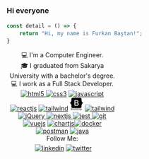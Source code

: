 ### Hi everyone

```javascript
const detail = () => {
    return "Hi, my name is Furkan Baştan!";
}
```
<div style="display:grid; grid-template-columns: 1fr 1fr;">

<div  align="center">
💻 I'm a Computer Engineer. <br>
🎓 I graduated from Sakarya University with a bachelor's degree. <br>
💻 I work as a Full Stack Developer. <br>
</div>
<br>
<br>
<div  align="center">
<a href="https://www.w3.org/html/" target="_blank"><img src="https://www.vectorlogo.zone/logos/w3_html5/w3_html5-icon.svg" alt="html5" width="30" height="30" /> </a> 
<a href="https://www.w3schools.com/css/" target="_blank"><img src="https://www.vectorlogo.zone/logos/w3_css/w3_css-icon.svg" alt="css3" width="30" height="30" /></a>
<a href="https://www.w3schools.com/js/" target="_blank"><img src="https://upload.vectorlogo.zone/logos/javascript/images/806c2e30-cf85-4b36-81bb-037049603c34.svg" alt="javascript" width="30" height="30" /></a>
<a href="https://reactjs.org/" target="_blank"> <img src="https://www.vectorlogo.zone/logos/reactjs/reactjs-icon.svg" alt="reactjs" width="30" height="30" /></a>
<a href="https://www.typescriptlang.org/" target="_blank"><img src="https://upload.vectorlogo.zone/logos/typescriptlang/images/235f610f-bc79-428a-9511-b3de5c3b1208.svg" alt="tailwind" width="30" height="30" /></a>
<a href="https://getbootstrap.com" target="_blank"><img src="https://raw.githubusercontent.com/devicons/devicon/master/icons/bootstrap/bootstrap-plain-wordmark.svg"alt="bootstrap" width="30" height="30" /></a>
<a href="https://tailwindcss.com/" target="_blank"><img src="https://www.vectorlogo.zone/logos/tailwindcss/tailwindcss-icon.svg" alt="tailwind" width="30" height="30" /></a>
<a href="https://jquery.com/" target="_blank"><img src="https://www.vectorlogo.zone/logos/jquery/jquery-vertical.svg" alt="jQuery" width="30" height="30" /> </a> 
<a href="https://nextjs.org/" target="_blank"><img src="https://cdn.worldvectorlogo.com/logos/next-js.svg" alt="nextjs" width="30" height="30" /> </a>  
<a href="https://jestjs.io/" target="_blank"><img src="https://www.vectorlogo.zone/logos/jestjsio/jestjsio-ar21.svg" alt="jest" width="60" height="30" /> </a> 
<a href="https://git-scm.com/" target="_blank"><img src="https://www.vectorlogo.zone/logos/git-scm/git-scm-icon.svg" alt="git" width="30" height="30"><a>
<a href="https://vuejs.org/" target="_blank"><img src="https://www.vectorlogo.zone/logos/vuejs/vuejs-icon.svg" alt="vuejs" width="30" height="30" /></a>
<a href="https://www.chartjs.org" target="_blank"><img src="https://www.chartjs.org/media/logo-title.svg" alt="chartjs" width="30" height="30" /></a><a href="https://www.docker.com/" target="_blank"><img src="https://www.vectorlogo.zone/logos/docker/docker-icon.svg" alt="docker" width="30" height="30" /></a>
<a href="https://postman.com" target="_blank"> <img src="https://www.vectorlogo.zone/logos/getpostman/getpostman-icon.svg" alt="postman" width="30" height="30" /></a>
<a href="https://www.java.com/" target="_blank"> <img src="https://www.vectorlogo.zone/logos/java/java-icon.svg" alt="java" width="30" height="30" /><a>
</div>
<br>
<br>
<div align="center" style="display: flex; flex-direction: column; align-items: center; gap: 5px;">
<div>Follow Me:</div>
<div style="display: flex; justify-content: center; gap: 4px;">
<a href="https://tr.linkedin.com/in/furkan-ba%C5%9Ftan-88091a255" target="_blank"><img src="https://www.vectorlogo.zone/logos/linkedin/linkedin-tile.svg" alt="linkedin" width="30" height="30" /> </a>
<a href="https://twitter.com" target="_blank"><img src="https://www.vectorlogo.zone/logos/twitter/twitter-tile.svg" alt="twitter" width="30" height="30" /> </a>
</div>
</div>

</div>

<!-- 
### Hey Merhaba 👋

Merhaba ben Furkan! Sakarya Üniversitesi Bilgisayar Mühendisliği 4. Sınıf Öğrencisiyim  
Backend, Frontent ve RestAPI alanlarında kendimi geliştirmekteyim. Öğrenmeye açığım ve yeni teknolojileri yakından tekip ediyorum.  
Şu an aktif olarak Angular öğreniyorum ve HTML CSS BOOTSTRAP ve Webpack kullanarak web siteleri geliştiriyorum.  
Yazılıma ilk başladığım zamandan bu yana çok fazla şey öğrenmiş olsamda hala bilmediğim birçok şey var ve bu konuları araştırmak, öğrenmek ve uygulamak şu andaki en büyük tutkum.  
Yazılımdan zaman buldukça spor yapıyorum ve film izliyorum.  


**furkanbastan/furkanbastan** is a ✨ _special_ ✨ repository because its `README.md` (this file) appears on your GitHub profile.

Here are some ideas to get you started:

- 🔭 I’m currently working on ...
- 🌱 I’m currently learning ...
- 👯 I’m looking to collaborate on ...
- 🤔 I’m looking for help with ...
- 💬 Ask me about ...
- 📫 How to reach me: ...
- 😄 Pronouns: ...
- ⚡ Fun fact: ...
-->
